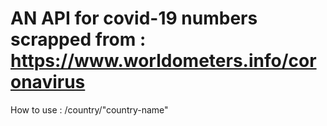 # AN API for covid-19 numbers scrapped from : https://www.worldometers.info/coronavirus

How to use : /country/"country-name"

